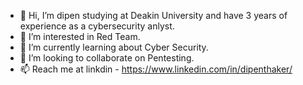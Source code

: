 - 👋 Hi, I’m dipen studying at Deakin University and have 3 years of experience as a cybersecurity anlyst.
- 👀 I’m interested in Red Team.
- 🌱 I’m currently learning about Cyber Security.
- 💞️ I’m looking to collaborate on Pentesting.
- 📫 Reach me at linkdin - https://www.linkedin.com/in/dipenthaker/

<!---
gitdipen/gitdipen is a ✨ special ✨ repository because its `README.md` (this file) appears on your GitHub profile.
You can click the Preview link to take a look at your changes.
--->

